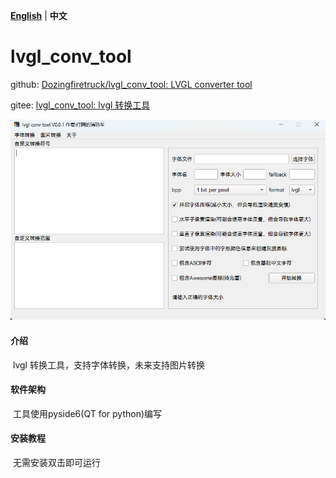 [**English**](./README.md)  | **中文**



# lvgl_conv_tool

github: [Dozingfiretruck/lvgl_conv_tool: LVGL converter tool](https://github.com/Dozingfiretruck/lvgl_conv_tool)

gitee: [lvgl_conv_tool: lvgl 转换工具](https://gitee.com/Dozingfiretruck/lvgl_conv_tool)

![tool](./docs/tool.png)

#### 介绍

​	lvgl 转换工具，支持字体转换，未来支持图片转换

#### 软件架构
​	工具使用pyside6(QT for python)编写


#### 安装教程

​	无需安装双击即可运行	
